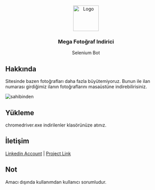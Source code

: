 
<!-- PROJECT LOGO -->
<br />
<p align="center">
  
  <a href="https://github.com/karadagokan">
    <img src="https://user-images.githubusercontent.com/55664312/101492752-2f743080-3976-11eb-9e9c-35c14aa30868.png" alt="Logo" width="80" height="80">
  </a>

  <h3 align="center">Mega Fotoğraf Indirici</h3>

  <p align="center">
   Selenium Bot
  </p>

<!-- Hakkında -->
## Hakkında
Sitesinde bazen fotoğrafları daha fazla büyütemiyoruz. Bunun ile ilan numarası girdiğimiz ilanın fotoğraflarını masaüstüne indirebilirisiniz. 


![sahibinden](https://user-images.githubusercontent.com/55664312/101491653-1028d380-3975-11eb-8304-873faa4e75ca.jpg)


<!-- Yükleme -->
## Yükleme
chromedriver.exe indirilenler klasörünüze atınız.

<!-- İletişim -->
## İletişim

[Linkedin Account](https://www.linkedin.com/in/okankaradag365) | [Project Link](https://github.com/karadagokan/Mega-Fotograf-Indir) 

## Not
Amacı dışında kullanımdan kullanıcı sorumludur.






